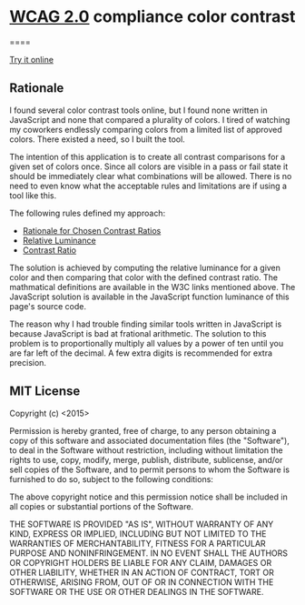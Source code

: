 ﻿# [WCAG 2.0](http://www.w3.org/TR/WCAG20/) compliance color contrast
====

[Try it online](http://prettydiff.com/ignore/colorContrast/colorContrast.html)

Rationale
---

I found several color contrast tools online, but I found none written in JavaScript and none that compared a plurality of colors. I tired of watching my coworkers endlessly comparing colors from a limited list of approved colors. There existed a need, so I built the tool.

The intention of this application is to create all contrast comparisons for a given set of colors once. Since all colors are visible in a pass or fail state it should be immediately clear what combinations will be allowed. There is no need to even know what the acceptable rules and limitations are if using a tool like this.

The following rules defined my approach:

* [Rationale for Chosen Contrast Ratios](http://www.w3.org/TR/UNDERSTANDING-WCAG20/visual-audio-contrast-contrast.html)
* [Relative Luminance](http://www.w3.org/TR/WCAG20/#relativeluminancedef)
* [Contrast Ratio](http://www.w3.org/TR/WCAG20/#contrast-ratiodef)

The solution is achieved by computing the relative luminance for a given color and then comparing that color with the defined contrast ratio. The mathmatical definitions are available in the W3C links mentioned above. The JavaScript solution is available in the JavaScript function luminance of this page's source code.

The reason why I had trouble finding similar tools written in JavaScript is because JavaScript is bad at frational arithmetic. The solution to this problem is to proportionally multiply all values by a power of ten until you are far left of the decimal. A few extra digits is recommended for extra precision.

MIT License
---

Copyright (c) <2015> <Austin Cheney>

Permission is hereby granted, free of charge, to any person obtaining a copy
of this software and associated documentation files (the "Software"), to deal
in the Software without restriction, including without limitation the rights
to use, copy, modify, merge, publish, distribute, sublicense, and/or sell
copies of the Software, and to permit persons to whom the Software is
furnished to do so, subject to the following conditions:

The above copyright notice and this permission notice shall be included in
all copies or substantial portions of the Software.

THE SOFTWARE IS PROVIDED "AS IS", WITHOUT WARRANTY OF ANY KIND, EXPRESS OR
IMPLIED, INCLUDING BUT NOT LIMITED TO THE WARRANTIES OF MERCHANTABILITY,
FITNESS FOR A PARTICULAR PURPOSE AND NONINFRINGEMENT. IN NO EVENT SHALL THE
AUTHORS OR COPYRIGHT HOLDERS BE LIABLE FOR ANY CLAIM, DAMAGES OR OTHER
LIABILITY, WHETHER IN AN ACTION OF CONTRACT, TORT OR OTHERWISE, ARISING FROM,
OUT OF OR IN CONNECTION WITH THE SOFTWARE OR THE USE OR OTHER DEALINGS IN
THE SOFTWARE.
